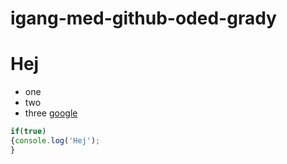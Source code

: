 # igang-med-github-oded-grady
# Hej
* one
* two
* three
[google](http://google.com)
```javascript
if(true)
{console.log('Hej');
}
```
